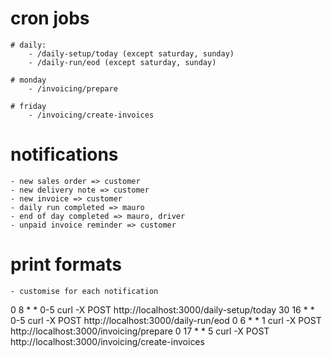 # cron jobs
    # daily: 
        - /daily-setup/today (except saturday, sunday)
        - /daily-run/eod (except saturday, sunday)

    # monday
        - /invoicing/prepare

    # friday
        - /invoicing/create-invoices


# notifications
    - new sales order => customer
    - new delivery note => customer
    - new invoice => customer
    - daily run completed => mauro
    - end of day completed => mauro, driver
    - unpaid invoice reminder => customer

# print formats
    - customise for each notification







0 8 * * 0-5 curl -X POST http://localhost:3000/daily-setup/today
30 16 * * 0-5 curl -X POST http://localhost:3000/daily-run/eod
0 6 * * 1 curl -X POST http://localhost:3000/invoicing/prepare
0 17 * * 5 curl -X POST http://localhost:3000/invoicing/create-invoices